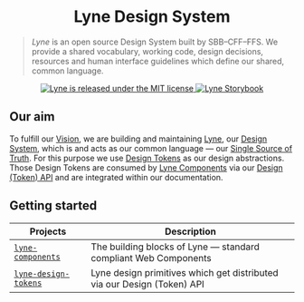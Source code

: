 <h1 align="center">
  Lyne Design System
</h1>

> *Lyne* is an open source Design System built by SBB–CFF–FFS. We provide a shared vocabulary, working code, design decisions,
> resources and human interface guidelines which define our shared, common language.

<p align="center">
  <a href="https://github.com/lyne-design-system/lyne/blob/master/LICENSE">
    <img src="https://img.shields.io/badge/License-MIT-green.svg" alt="Lyne is released under the MIT license" />
  </a>
  <a href="https://lyne-components-storybook.netlify.com">
    <img src="https://cdn.jsdelivr.net/gh/storybookjs/brand@master/badge/badge-storybook.svg" alt="Lyne Storybook" />
  </a>
</p>

## Our aim
To fulfill our [Vision](./docs/VISION.md), we are building and maintaining [Lyne](./docs/TERMINOLOGY#lyne), our [Design System](./docs/TERMINOLOGY#design-system), which is and acts as our common language —  our [Single Source of Truth](./docs/TERMINOLOGY#single-source-of-truth). For this purpose we use [Design Tokens](./docs/TERMINOLOGY#design-token) as our design abstractions. Those Design Tokens are consumed by [Lyne Components](./docs/TERMINOLOGY#lyne-components) via our [Design (Token) API](./docs/TERMINOLOGY#design-token-api) and are integrated within our documentation.

## Getting started


| Projects                                  | Description                                                                                                                                                                             
| --------------------------------------------- | ----------------------------------------------------------- |
| [`lyne-components`](https://github.com/lyne-design-system/lyne-components)  | The building blocks of Lyne — standard compliant Web Components                                                                                                                                              |
| [`lyne-design-tokens`](https://github.com/lyne-design-system/lyne-design-tokens) | Lyne design primitives which get distributed via our Design (Token) API
